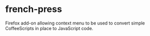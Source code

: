 french-press
============

Firefox add-on allowing context menu to be used to convert simple CoffeeScripts in place to JavaScript code.
